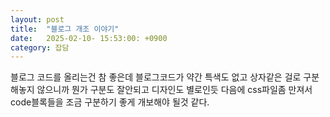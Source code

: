 ```yaml
---
layout: post
title:  "블로그 개조 이야기"
date:   2025-02-10- 15:53:00: +0900
category: 잡담
---
```

블로그 코드를 올리는건 참 좋은데 블로그코드가 약간 특색도 없고 상자같은 걸로 구분해놓지 않으니까 뭔가 구분도 잘안되고 디자인도 별로인듯 다음에 css파일좀 만져서 code블록들을 조금 구분하기 좋게 개보해야 될것 같다.